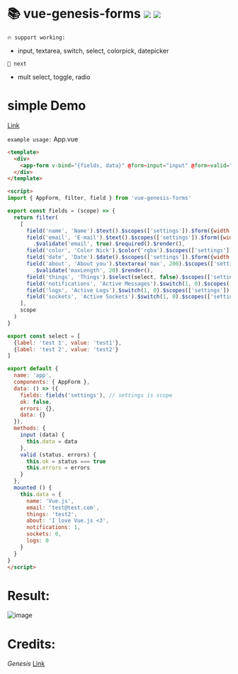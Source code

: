 # 📚 vue-genesis-forms ![](https://scrutinizer-ci.com/g/BlackMix/vue-genesis-forms/badges/build.png?b=master) ![](https://img.shields.io/npm/dm/vue-genesis-forms.svg)

` 🔥 support working: `
* input, textarea, switch, select, colorpick, datepicker

` 🎨 next `
* mult select, toggle, radio

# simple Demo
[Link](https://codesandbox.io/s/j1z40p4k7w)

`example usage:`
App.vue

```html
<template>
  <div>
    <app-form v-bind="{fields, data}" @form~input="input" @form~valid="valid"></app-form>
  </div>
</template>

<script>
import { AppForm, filter, field } from 'vue-genesis-forms'

export const fields = (scope) => {
  return filter(
    [
      field('name', 'Name').$text().$scopes(['settings']).$form({width: 12}).$validate('required').$render(),
      field('email', 'E-mail').$text().$scopes(['settings']).$form({width: 6})
        .$validate('email', true).$required().$render(),
      field('color', 'Color Nick').$color('rgba').$scopes(['settings']).$form({width: 3}).$render(),
      field('date', 'Date').$date().$scopes(['settings']).$form({width: 3}).$render(),
      field('about', 'About you').$textarea('max', 200).$scopes(['settings']).$form({width: 12, minHeight: '100px'})
        .$validate('maxLength', 20).$render(),
      field('things', 'Things').$select(select, false).$scopes(['settings']).$form({width: 3}).$render(),
      field('notifications', 'Active Messages').$switch(1, 0).$scopes(['settings']).$form({width: 3}).$render(),
      field('logs', 'Active Logs').$switch(1, 0).$scopes(['settings']).$form({width: 3}).$render(),
      field('sockets', 'Active Sockets').$switch(1, 0).$scopes(['settings']).$form({width: 3}).$render()
    ],
    scope
  )
}

export const select = [
  {label: 'test 1', value: 'test1'},
  {label: 'test 2', value: 'test2'}
]

export default {
  name: 'app',
  components: { AppForm },
  data: () => ({
    fields: fields('settings'), // settings is scope
    ok: false,
    errors: {},
    data: {}
  }),
  methods: {
    input (data) {
      this.data = data
    },
    valid (status, errors) {
      this.ok = status === true
      this.errors = errors
    }
  },
  mounted () {
    this.data = {
      name: 'Vue.js',
      email: 'test@test.com',
      things: 'test2',
      about: 'I love Vue.js <3',
      notifications: 1,
      sockets: 0,
      logs: 0
    }
  }
}
</script>
```

# Result:
![image](https://raw.githubusercontent.com/BlackMix/vue-forms/master/result.jpg)

# Credits:
*Genesis* [Link](https://github.com/phpzm/genesis)
